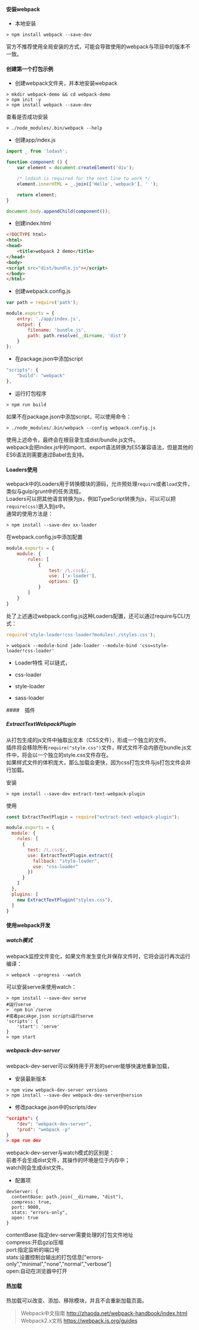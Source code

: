 #### 安装webpack  
- 本地安装  
```shell
> npm install webpack --save-dev
```
官方不推荐使用全局安装的方式，可能会导致使用的webpack与项目中的版本不一致。  

#### 创建第一个打包示例  
- 创建webpack文件夹，并本地安装webpack  
```shell
> mkdir webpack-demo && cd webpack-demo
> npm init -y
> npm install webpack --save-dev
```
查看是否成功安装  
```shell
> ./node_modules/.bin/webpack --help
```

- 创建app/index.js  
```javascript
import _ from 'lodash';

function component () {
    var element = document.createElement('div');

    /* lodash is required for the next line to work */
    element.innerHTML = _.join(['Hello','webpack'], ' ');

    return element;
}

document.body.appendChild(component());
```

- 创建index.html  
```html
<!DOCTYPE html>
<html>
<head>
    <title>webpack 2 demo</title>
</head>
<body>
<script src="dist/bundle.js"></script>
</body>
</html>
```

- 创建webpack.config.js  
```javascript
var path = require('path');

module.exports = {
    entry: './app/index.js',
    output: {
        filename: 'bundle.js',
        path: path.resolve(__dirname, 'dist')
    }
};
```

- 在package.json中添加script  
```javascript
"scripts": {
    "build": "webpack"
},
```

- 运行打包程序  
```shell
> npm run build
```
如果不在package.json中添加script，可以使用命令：  
```shell
> ./node_modules/.bin/webpack --config webpack.config.js
```
使用上述命令，最终会在根目录生成dist/bundle.js文件。  
webpack会把index.js中的import、export语法转换为ES5兼容语法，但是其他的ES6语法则需要通过Babel去支持。  


#### Loaders使用
webpack中的Loaders用于转换模块的源码，允许预处理`require`或者`load`文件，类似与gulp/grunt中的任务流程。  
Loaders可以把其他语言转换为js，例如TypeScript转换为js，可以可以把`require(css)`嵌入到js中。  
通常的使用方法是：
```shell
> npm install --save-dev xx-loader
```
在webpack.config.js中添加配置  
```js
module.exports = {
    module: {
        rules: [
            { 
                test: /\.css$/, 
                use: ['x-loader'],
                options: {}
            }
        ]
    }
}
```
处了上述通过webpack.config.js这种Loaders配置，还可以通过require与CLI方式：  
```js
require('style-loader!css-loader?modules!./styles.css');
```
```shell
> webpack --module-bind jade-loader --module-bind 'css=style-loader!css-loader'
```

- Loader特性
可以链式，

- css-loader


- style-loader

- sass-loader

####　插件
##### ExtractTextWebpackPlugin
从打包生成的js文件中抽取出文本（CSS文件），形成一个独立的文件。  
插件将会移除所有`require("style.css")`文件，样式文件不会内嵌在bundle.js文件中，将会以一个独立的style.css文件存在。  
如果样式文件的体积庞大，那么加载会更快，因为css打包文件与js打包文件会并行加载。  


安装
```shell
> npm install --save-dev extract-text-webpack-plugin
```
使用  
```js
const ExtractTextPlugin = require("extract-text-webpack-plugin");

module.exports = {
  module: {
    rules: [
      {
        test: /\.css$/,
        use: ExtractTextPlugin.extract({
          fallback: "style-loader",
          use: "css-loader"
        })
      }
    ]
  },
  plugins: [
    new ExtractTextPlugin("styles.css"),
  ]
}
```


#### 使用webpack开发  
##### watch模式  
webpack监控文件变化，如果文件发生变化并保存文件时，它将会运行再次运行编译：  
```shell
> webpack --progress --watch
```
可以安装serve来使用watch：  
```shell
> npm install --save-dev serve
#运行serve
> `npm bin`/serve 
#或者pacakge.json scripts运行serve
'scripts': {
    'start': 'serve'
}
> npm start
```
##### webpack-dev-server
webpack-dev-server可以保持用于开发的server能够快速地重新加载，  
- 安装最新版本  
```shell
> npm view webpack-dev-server versions
> npm install --save-dev webpack-dev-server@version
```
- 修改package.json中的scripts/dev
```json
"scripts": {
    "dev": "webpack-dev-server",
    "prod": "webpack -p"
}
> npm run dev
```
webpack-dev-server与watch模式的区别是：  
前者不会生成dist文件，其操作的环境是位于内存中；  
watch则会生成dist文件。  
- 配置项
```shell
devServer: {
  contentBase: path.join(__dirname, "dist"),
  compress: true,
  port: 9000,
  stats: "errors-only",
  open: true
}
```
contentBase:指定dev-server需要处理的打包文件地址  
compress:开启gzip压缩  
port:指定监听的端口号  
stats:设置控制台输出的打包信息["errors-only","minimal","none","normal","verbose"]  
open:自动在浏览器中打开  

#### 热加载
热加载可以改变、添加、移除模块，并且不会重新加载页面。


> Webpack中文指南 http://zhaoda.net/webpack-handbook/index.html  
> Webpack2.x文档 https://webpack.js.org/guides